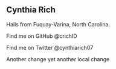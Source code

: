 ## Cynthia Rich

Hails from Fuquay-Varina, North Carolina.

Find me on GitHub @crichID

Find me on Twitter @cynthiarich07

Another change
yet another local change
